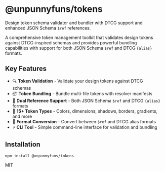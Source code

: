 # @unpunnyfuns/tokens

Design token schema validator and bundler with DTCG support and enhanced JSON Schema `$ref` references.

A comprehensive token management toolkit that validates design tokens against DTCG-inspired schemas and provides powerful bundling capabilities with support for both JSON Schema `$ref` and DTCG `{alias}` formats.

## Key Features

- 🔍 **Token Validation** - Validate your design tokens against DTCG schemas
- 📦 **Token Bundling** - Bundle multi-file tokens with resolver manifests
- 🔗 **Dual Reference Support** - Both JSON Schema `$ref` and DTCG `{alias}` formats
- 🎨 **15+ Token Types** - Colors, dimensions, shadows, borders, gradients, and more
- 🔄 **Format Conversion** - Convert between `$ref` and DTCG alias formats
- ⚡ **CLI Tool** - Simple command-line interface for validation and bundling

## Installation

```bash
npm install @unpunnyfuns/tokens
```

MIT

